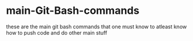 # main-Git-Bash-commands
these are the main git bash commands that one must know to atleast know how to push code and do other main stuff
